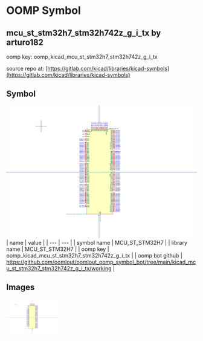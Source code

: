 # OOMP Symbol  
## mcu_st_stm32h7_stm32h742z_g_i_tx  by arturo182  
  
oomp key: oomp_kicad_mcu_st_stm32h7_stm32h742z_g_i_tx  
  
source repo at: [https://gitlab.com/kicad/libraries/kicad-symbols](https://gitlab.com/kicad/libraries/kicad-symbols)  
## Symbol  
  
[![working.png](working_600.png)](working.png)  
| name | value | 
| --- | --- | 
| symbol name | MCU_ST_STM32H7 | 
| library name | MCU_ST_STM32H7 | 
| oomp key | oomp_kicad_mcu_st_stm32h7_stm32h742z_g_i_tx | 
| oomp bot github | https://github.com/oomlout/oomlout_oomp_symbol_bot/tree/main/kicad_mcu_st_stm32h7_stm32h742z_g_i_tx/working | 
## Images  
  
[![working.png](working_140.png)](working.png)  

